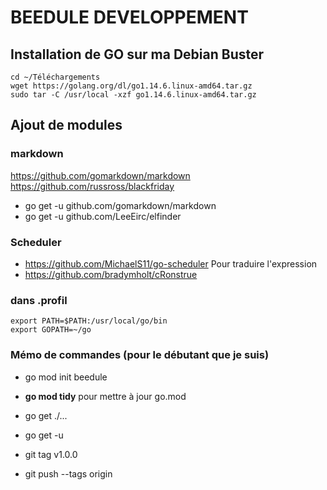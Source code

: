 # BEEDULE DEVELOPPEMENT

## Installation de GO sur ma Debian Buster
```console
cd ~/Téléchargements
wget https://golang.org/dl/go1.14.6.linux-amd64.tar.gz
sudo tar -C /usr/local -xzf go1.14.6.linux-amd64.tar.gz
```

## Ajout de modules 
### markdown
https://github.com/gomarkdown/markdown
https://github.com/russross/blackfriday
- go get -u github.com/gomarkdown/markdown
- go get -u github.com/LeeEirc/elfinder

### Scheduler
- https://github.com/MichaelS11/go-scheduler
Pour traduire l'expression 
- https://github.com/bradymholt/cRonstrue

### dans .profil
```console
export PATH=$PATH:/usr/local/go/bin
export GOPATH=~/go
```

### Mémo de commandes (pour le débutant que je suis)
- go mod init beedule
- **go mod tidy** pour mettre à jour go.mod
- go get ./...
- go get -u

 - git tag v1.0.0
 - git push --tags origin

